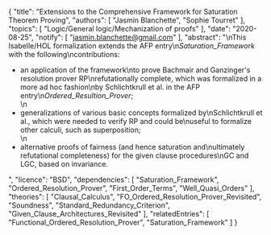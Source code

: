 {
    "title": "Extensions to the Comprehensive Framework for Saturation Theorem Proving",
    "authors": [
        "Jasmin Blanchette",
        "Sophie Tourret"
    ],
    "topics": [
        "Logic/General logic/Mechanization of proofs"
    ],
    "date": "2020-08-25",
    "notify": [
        "jasmin.blanchette@gmail.com"
    ],
    "abstract": "\nThis Isabelle/HOL formalization extends the AFP entry\n<em>Saturation_Framework</em> with the following\ncontributions:  <ul> <li>an application of the framework\nto prove Bachmair and Ganzinger's resolution prover RP\nrefutationally complete, which was formalized in a more ad hoc fashion\nby Schlichtkrull et al. in the AFP entry\n<em>Ordered_Resultion_Prover</em>;</li>\n<li>generalizations of various basic concepts formalized by\nSchlichtkrull et al., which were needed to verify RP and could be\nuseful to formalize other calculi, such as superposition;</li>\n<li>alternative proofs of fairness (and hence saturation and\nultimately refutational completeness) for the given clause procedures\nGC and LGC, based on invariance.</li> </ul>",
    "licence": "BSD",
    "dependencies": [
        "Saturation_Framework",
        "Ordered_Resolution_Prover",
        "First_Order_Terms",
        "Well_Quasi_Orders"
    ],
    "theories": [
        "Clausal_Calculus",
        "FO_Ordered_Resolution_Prover_Revisited",
        "Soundness",
        "Standard_Redundancy_Criterion",
        "Given_Clause_Architectures_Revisited"
    ],
    "relatedEntries": [
        "Functional_Ordered_Resolution_Prover",
        "Saturation_Framework"
    ]
}